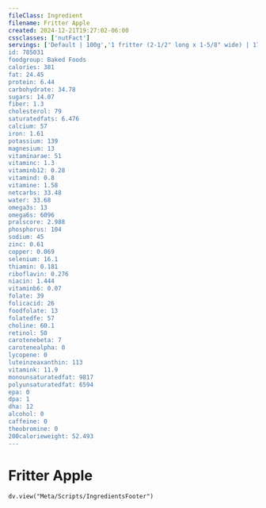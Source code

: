 ```yaml
---
fileClass: Ingredient
filename: Fritter Apple
created: 2024-12-21T19:27:02-06:00
cssclasses: ['nutFact']
servings: ['Default | 100g','1 fritter (2-1/2" long x 1-5/8" wide) | 17','1 mrs. paul's apple fritter | 56']
id: 785031
foodgroup: Baked Foods
calories: 381
fat: 24.45
protein: 6.44
carbohydrate: 34.78
sugars: 14.07
fiber: 1.3
cholesterol: 79
saturatedfats: 6.476
calcium: 57
iron: 1.61
potassium: 139
magnesium: 13
vitaminarae: 51
vitaminc: 1.3
vitaminb12: 0.28
vitamind: 0.8
vitamine: 1.58
netcarbs: 33.48
water: 33.68
omega3s: 13
omega6s: 6096
pralscore: 2.988
phosphorus: 104
sodium: 45
zinc: 0.61
copper: 0.069
selenium: 16.1
thiamin: 0.181
riboflavin: 0.276
niacin: 1.444
vitaminb6: 0.07
folate: 39
folicacid: 26
foodfolate: 13
folatedfe: 57
choline: 60.1
retinol: 50
carotenebeta: 7
carotenealpha: 0
lycopene: 0
luteinzeaxanthin: 113
vitamink: 11.9
monounsaturatedfat: 9817
polyunsaturatedfat: 6594
epa: 0
dpa: 1
dha: 12
alcohol: 0
caffeine: 0
theobromine: 0
200calorieweight: 52.493
---
```


# Fritter Apple

```dataviewjs
dv.view("Meta/Scripts/IngredientsFooter")
```